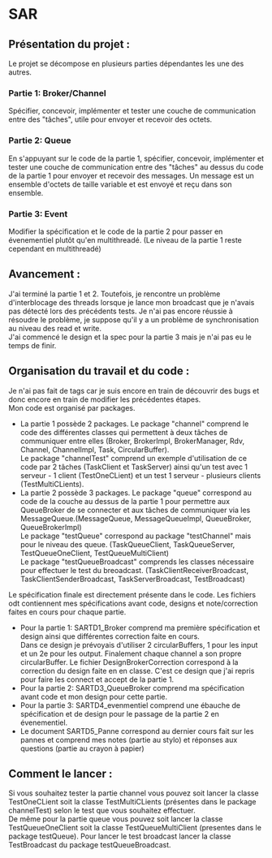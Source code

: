 # SAR

## Présentation du projet :
Le projet se décompose en plusieurs parties dépendantes les une des autres.  
### Partie 1: Broker/Channel  

Spécifier, concevoir, implémenter et tester une couche de communication entre des "tâches", utile pour envoyer et recevoir des octets.  

### Partie 2: Queue

En s'appuyant sur le code de la partie 1, spécifier, concevoir, implémenter et tester une couche de communication entre des "tâches" au dessus du code de la partie 1 pour envoyer et recevoir des messages. Un message est un ensemble d'octets de taille variable et est envoyé et reçu dans son ensemble.

### Partie 3: Event  

Modifier la spécification et le code de la partie 2 pour passer en évenementiel plutôt qu'en multithreadé. (Le niveau de la partie 1 reste cependant en multithreadé)

## Avancement :
J'ai terminé la partie 1 et 2. Toutefois, je rencontre un problème d'interblocage des threads lorsque je lance mon broadcast que je n'avais pas détecté lors des précédents tests. Je n'ai pas encore réussie à résoudre le problème, je suppose qu'il y a un problème de synchronisation au niveau des read et write.  
J'ai commencé le design et la spec pour la partie 3 mais je n'ai pas eu le temps de finir.

## Organisation du travail et du code :
Je n'ai pas fait de tags car je suis encore en train de découvrir des bugs et donc encore en train de modifier les précédentes étapes.  
Mon code est organisé par packages.     
- La partie 1 possède 2 packages. Le package "channel" comprend le code des différentes classes qui permettent à deux tâches de communiquer entre elles (Broker, BrokerImpl, BrokerManager, Rdv, Channel, ChannelImpl, Task, CircularBuffer).    
Le package "channelTest" comprend un exemple d'utilisation de ce code par 2 tâches (TaskClient et TaskServer) ainsi qu'un test avec 1 serveur - 1 client (TestOneCLient) et un test 1 serveur - plusieurs clients (TestMultiCLients).    
- La partie 2 possède 3 packages. Le package "queue" correspond au code de la couche au dessus de la partie 1 pour permettre aux QueueBroker de se connecter et aux tâches de communiquer via les MessageQueue.(MessageQueue, MessageQueueImpl, QueueBroker, QueueBrokerImpl)  
Le package "testQueue" correspond au package "testChannel" mais pour le niveau des queue. (TaskQueueClient, TaskQueueServer, TestQueueOneClient, TestQueueMultiClient)  
Le package "testQueueBroadcast" comprends les classes nécessaire pour effectuer le test du breoadcast. (TaskClientReceiverBroadcast, TaskClientSenderBroadcast, TaskServerBroadcast, TestBroadcast)    

Le spécification finale est directement présente dans le code.
Les fichiers odt contiennent mes spécifications avant code, designs et note/correction faites en cours pour chaque partie. 
- Pour la partie 1: SARTD1_Broker comprend ma première spécification et design ainsi que différentes correction faite en cours.  
Dans ce design je prévoyais d'utiliser 2 circularBuffers, 1 pour les input et un 2e pour les output. Finalement chaque channel a son propre circularBuffer. 
Le fichier DesignBrokerCorrection correspond à la correction du design faite en en classe. C'est ce design que j'ai repris pour faire les connect et accept de la partie 1.   
- Pour la partie 2: SARTD3_QueueBroker comprend ma spécification avant code et mon design pour cette partie.
- Pour la partie 3: SARTD4_evenmentiel comprend une ébauche de spécification et de design pour le passage de la partie 2 en évenementiel.
- Le document SARTD5_Panne correspond au dernier cours fait sur les pannes et comprend mes notes (partie au stylo) et réponses aux questions (partie au crayon à papier)

## Comment le lancer : 
Si vous souhaitez tester la partie channel vous pouvez soit lancer la classe TestOneCLient soit la classe TestMultiCLients (présentes dans le package channelTest) selon le test que vous souhaitez effectuer.  
De même pour la partie queue vous pouvez soit lancer la classe TestQueueOneClient soit la classe TestQueueMultiClient (presentes dans le package testQueue). Pour lancer le test broadcast lancer la classe TestBroadcast du package testQueueBroadcast.  

